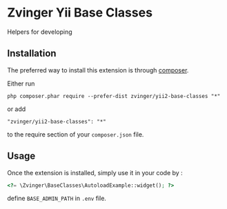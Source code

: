Zvinger Yii Base Classes
========================
Helpers for developing

Installation
------------

The preferred way to install this extension is through [composer](http://getcomposer.org/download/).

Either run

```
php composer.phar require --prefer-dist zvinger/yii2-base-classes "*"
```

or add

```
"zvinger/yii2-base-classes": "*"
```

to the require section of your `composer.json` file.


Usage
-----

Once the extension is installed, simply use it in your code by  :

```php
<?= \Zvinger\BaseClasses\AutoloadExample::widget(); ?>
```

define `BASE_ADMIN_PATH` in `.env` file.
